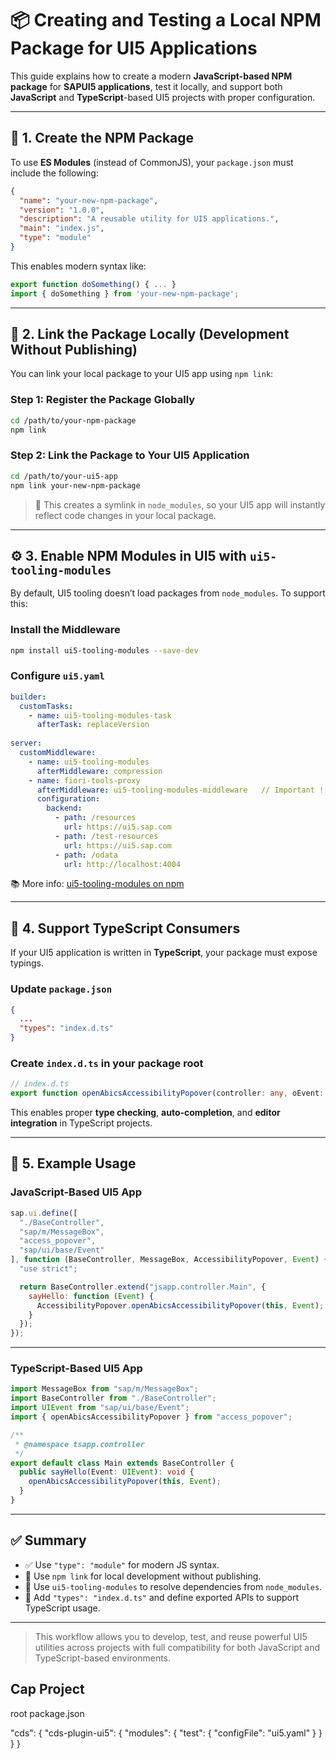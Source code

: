 # 📦 Creating and Testing a Local NPM Package for UI5 Applications

This guide explains how to create a modern **JavaScript-based NPM package** for **SAPUI5 applications**, test it locally, and support both **JavaScript** and **TypeScript**-based UI5 projects with proper configuration.

---

## 🧱 1. Create the NPM Package

To use **ES Modules** (instead of CommonJS), your `package.json` must include the following:

```json
{
  "name": "your-new-npm-package",
  "version": "1.0.0",
  "description": "A reusable utility for UI5 applications.",
  "main": "index.js",
  "type": "module"
}
```

This enables modern syntax like:

```js
export function doSomething() { ... }
import { doSomething } from 'your-new-npm-package';
```

---

## 🔗 2. Link the Package Locally (Development Without Publishing)

You can link your local package to your UI5 app using `npm link`:

### Step 1: Register the Package Globally

```bash
cd /path/to/your-npm-package
npm link
```

### Step 2: Link the Package to Your UI5 Application

```bash
cd /path/to/your-ui5-app
npm link your-new-npm-package
```

> 🔄 This creates a symlink in `node_modules`, so your UI5 app will instantly reflect code changes in your local package.

---

## ⚙️ 3. Enable NPM Modules in UI5 with `ui5-tooling-modules`

By default, UI5 tooling doesn’t load packages from `node_modules`. To support this:

### Install the Middleware

```bash
npm install ui5-tooling-modules --save-dev
```

### Configure `ui5.yaml`

```yaml
builder:
  customTasks:
    - name: ui5-tooling-modules-task
      afterTask: replaceVersion
	  
server:
  customMiddleware:
    - name: ui5-tooling-modules
      afterMiddleware: compression
    - name: fiori-tools-proxy
      afterMiddleware: ui5-tooling-modules-middleware   // Important !!
      configuration:
        backend:
          - path: /resources
            url: https://ui5.sap.com
          - path: /test-resources
            url: https://ui5.sap.com
          - path: /odata
            url: http://localhost:4004
```

📚 More info: [ui5-tooling-modules on npm](https://www.npmjs.com/package/ui5-tooling-modules)

---

## 🧠 4. Support TypeScript Consumers

If your UI5 application is written in **TypeScript**, your package must expose typings.

### Update `package.json`

```json
{
  ...
  "types": "index.d.ts"
}
```

### Create `index.d.ts` in your package root

```ts
// index.d.ts
export function openAbicsAccessibilityPopover(controller: any, oEvent: any): void;
```

This enables proper **type checking**, **auto-completion**, and **editor integration** in TypeScript projects.

---

## 🚀 5. Example Usage

### JavaScript-Based UI5 App

```js
sap.ui.define([
  "./BaseController",
  "sap/m/MessageBox",
  "access_popover",
  "sap/ui/base/Event"
], function (BaseController, MessageBox, AccessibilityPopover, Event) {
  "use strict";

  return BaseController.extend("jsapp.controller.Main", {
    sayHello: function (Event) {
      AccessibilityPopover.openAbicsAccessibilityPopover(this, Event);
    }
  });
});
```

---

### TypeScript-Based UI5 App

```ts
import MessageBox from "sap/m/MessageBox";
import BaseController from "./BaseController";
import UIEvent from "sap/ui/base/Event";
import { openAbicsAccessibilityPopover } from "access_popover";

/**
 * @namespace tsapp.controller
 */
export default class Main extends BaseController {
  public sayHello(Event: UIEvent): void {
    openAbicsAccessibilityPopover(this, Event);
  }
}
```

---

## ✅ Summary

- ✅ Use `"type": "module"` for modern JS syntax.
- 🔁 Use `npm link` for local development without publishing.
- 🧩 Use `ui5-tooling-modules` to resolve dependencies from `node_modules`.
- 🧠 Add `"types": "index.d.ts"` and define exported APIs to support TypeScript usage.

---

> This workflow allows you to develop, test, and reuse powerful UI5 utilities across projects with full compatibility for both JavaScript and TypeScript-based environments.

## Cap Project

root package.json

  "cds": {
    "cds-plugin-ui5": {
      "modules": {
        "test": {
          "configFile": "ui5.yaml"
        }
      }
    }
  }


